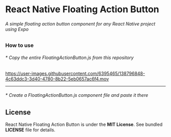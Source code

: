 # React Native Floating Action Button

###### A simple floating action button component for any React Native project using Expo

### How to use
###### * Copy the entire FloatingActionButton.js from this repository

https://user-images.githubusercontent.com/6395465/138796848-4c63ddc3-3d40-4780-8b22-5eb0657ac6f4.mov

---
###### * Create a FloatingActionButton.js component file and paste it there


## License

React Native Floating Action Button is under the **MIT License**. See bundled **LICENSE** file for details.
